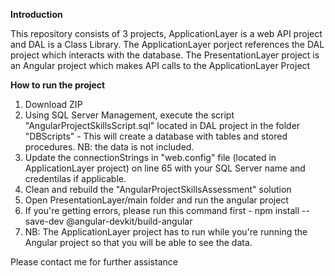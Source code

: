**Introduction**

This repository consists of 3 projects, ApplicationLayer is a web API project and DAL is a Class Library. The ApplicationLayer porject references the DAL project which interacts with the database. The PresentationLayer project is an Angular project which makes API calls to the ApplicationLayer Project

**How to run the project**

1. Download ZIP
2. Using SQL Server Management, execute the script "AngularProjectSkillsScript.sql" located in DAL project in the folder "DBScripts" - This will create a database with tables and stored procedures. NB: the data is not included.
3. Update the connectionStrings in "web.config" file (located in ApplicationLayer project) on line 65 with your SQL Server name and credentilas if applicable.
4. Clean and rebuild the "AngularProjectSkillsAssessment" solution 
5. Open PresentationLayer/main folder and run the angular project
6. If you're getting errors, please run this command first - npm install --save-dev @angular-devkit/build-angular
7. NB: The ApplicationLayer project has to run while you're running the Angular project so that you will be able to see the data.

Please contact me for further assistance
